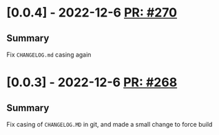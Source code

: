 # [0.0.4] - 2022-12-6 [PR: #270](https://github.com/dolittle/Studio/pull/270)
## Summary

Fix `CHANGELOG.md` casing again


# [0.0.3] - 2022-12-6 [PR: #268](https://github.com/dolittle/Studio/pull/268)
## Summary

Fix casing of `CHANGELOG.MD` in git, and made a small change to force build


